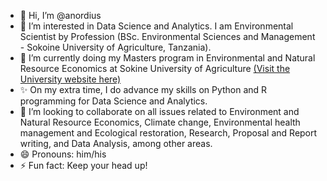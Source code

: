- 👋 Hi, I’m @anordius
- 👀 I’m interested in Data Science and Analytics. I am Environmental Scientist by Profession (BSc. Environmental Sciences and Management - Sokoine University of Agriculture, Tanzania).
- 🌱 I’m currently doing my Masters program in Environmental and Natural Resource Economics at Sokine University of Agriculture [(Visit the University website here)](https://sua.ac.tz)
- ✨ On my extra time, I do advance my skills on Python and R programming for Data Science and Analytics.
- 💞️ I’m looking to collaborate on all issues related to Environment and Natural Resource Economics, Climate change, Environmental health management and Ecological restoration, Research, Proposal and Report writing, and Data Analysis, among other areas.
- 😄 Pronouns: him/his
- ⚡ Fun fact: Keep your head up!

<!---
anordius/anordius is a ✨ special ✨ repository because its `README.md` (this file) appears on your GitHub profile.
You can click the Preview link to take a look at your changes.
--->
